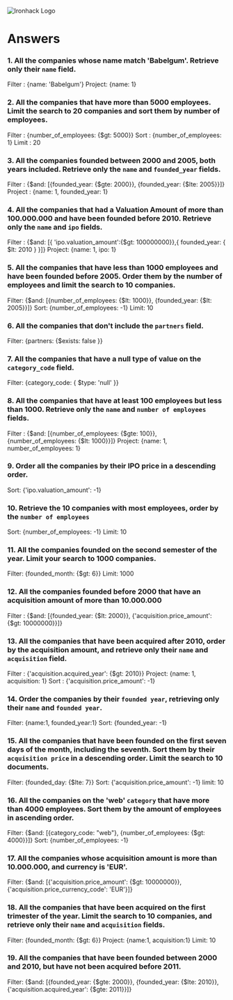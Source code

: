 ![Ironhack Logo](https://i.imgur.com/1QgrNNw.png)

# Answers

### 1. All the companies whose name match 'Babelgum'. Retrieve only their `name` field.

Filter : {name: 'Babelgum'}
Project: {name: 1}

### 2. All the companies that have more than 5000 employees. Limit the search to 20 companies and sort them by **number of employees**.

Filter : {number_of_employees: {$gt: 5000}}
Sort : {number_of_employees: 1}
Limit : 20

### 3. All the companies founded between 2000 and 2005, both years included. Retrieve only the `name` and `founded_year` fields.

Filter : {$and: [{founded_year: {$gte: 2000}}, {founded_year: {$lte: 2005}}]}
Project : {name: 1, founded_year: 1}

### 4. All the companies that had a Valuation Amount of more than 100.000.000 and have been founded before 2010. Retrieve only the `name` and `ipo` fields.

Filter : {$and: [{ 'ipo.valuation_amount':{$gt: 100000000}},{ founded_year: { $lt: 2010 } }]}
Project: {name: 1, ipo: 1}

### 5. All the companies that have less than 1000 employees and have been founded before 2005. Order them by the number of employees and limit the search to 10 companies.

Filter: {$and: [{number_of_employees: {$lt: 1000}}, {founded_year: {$lt: 2005}}]}
Sort: {number_of_employees: -1}
Limit: 10

### 6. All the companies that don't include the `partners` field.

Filter: {partners: {$exists: false }}

### 7. All the companies that have a null type of value on the `category_code` field.

Filter: {category_code: { $type: 'null' }}

### 8. All the companies that have at least 100 employees but less than 1000. Retrieve only the `name` and `number of employees` fields.

Filter : {$and: [{number_of_employees: {$gte: 100}}, {number_of_employees: {$lt: 1000}}]}
Project: {name: 1, number_of_employees: 1}

### 9. Order all the companies by their IPO price in a descending order.

Sort: {'ipo.valuation_amount': -1}

### 10. Retrieve the 10 companies with most employees, order by the `number of employees`

Sort: {number_of_employees: -1}
Limit: 10

### 11. All the companies founded on the second semester of the year. Limit your search to 1000 companies.

Filter: {founded_month: {$gt: 6}}
Limit: 1000

### 12. All the companies founded before 2000 that have an acquisition amount of more than 10.000.000

Filter : {$and: [{founded_year: {$lt: 2000}}, {'acquisition.price_amount': {$gt: 10000000}}]}

### 13. All the companies that have been acquired after 2010, order by the acquisition amount, and retrieve only their `name` and `acquisition` field.

Filter : {'acquisition.acquired_year': {$gt: 2010}}
Project: {name: 1, acquisition: 1}
Sort : {'acquisition.price_amount': -1}

### 14. Order the companies by their `founded year`, retrieving only their `name` and `founded year`.

Filter: {name:1, founded_year:1}
Sort: {founded_year: -1}

### 15. All the companies that have been founded on the first seven days of the month, including the seventh. Sort them by their `acquisition price` in a descending order. Limit the search to 10 documents.

Filter: {founded_day: {$lte: 7}}
Sort: {'acquisition.price_amount': -1}
limit: 10

### 16. All the companies on the 'web' `category` that have more than 4000 employees. Sort them by the amount of employees in ascending order.

Filter: {$and: [{category_code: "web"}, {number_of_employees: {$gt: 4000}}]}
Sort: {number_of_employees: -1}

### 17. All the companies whose acquisition amount is more than 10.000.000, and currency is 'EUR'.

Filter: {$and: [{'acquisition.price_amount': {$gt: 10000000}}, {'acquisition.price_currency_code': 'EUR'}]}

### 18. All the companies that have been acquired on the first trimester of the year. Limit the search to 10 companies, and retrieve only their `name` and `acquisition` fields.

Filter: {founded_month: {$gt: 6}}
Project: {name:1, acquisition:1}
Limit: 10

### 19. All the companies that have been founded between 2000 and 2010, but have not been acquired before 2011.

Filter: {$and: [{founded_year: {$gte: 2000}}, {founded_year: {$lte: 2010}}, {'acquisition.acquired_year': {$gte: 2011}}]}
